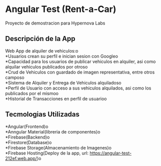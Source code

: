 # Angular Test (Rent-a-Car)

Proyecto de demostracion para Hypernova Labs

## Descripción de la App

Web App de alquiler de vehiculos:o<br/>
    *Usuarios crean su perfil e inician sesion con Googleo<br/>
    *Capacidad para los usuarios de publicar vehiculos en alquiler, asi como alquilar vehiculos publicados por otroso<br/>
    *Crud de Vehiculos con guardado de imagen representativa, entre otros camposo<br/>
    *Sistema de Alquiler y Entrega de Vehiculos alquiladoso<br/>
    *Perfil de Usuario con acceso a sus vehiculos alquilados, asi como los publicados por el mismoo<br/>
    *Historial de Transacciones en perfil de usuarioo<br/>

## Tecmologias Utilizadas

*Angular(Frontend)o<br/>
*Anngular Material(libreria de componentes)o<br/>
*Firebase(Backend)o<br/>
*Firestore(Database)o<br/>
*Firebase Storage(Almacenamiento de Imagenes)o<br/>
*Firebase Hosting(Deploy de la app, url: https://angular-test-212ef.web.app/)o<br/>

